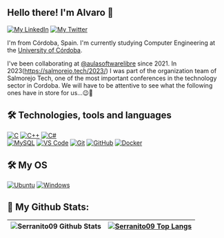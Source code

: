 ## Hello there! I'm Alvaro 👋

[![My LinkedIn](https://img.shields.io/badge/LinkedIn-0077B5?style=for-the-badge&logo=linkedin&logoColor=white)](https://www.linkedin.com/in/rafael-emilio-pérez-lópez-590725211/)
[![My Twitter](https://img.shields.io/badge/-TWITTER-0CA0CB?style=for-the-badge&logo=twitter&logoColor=white)](https://twitter.com/serranoo71)

I'm from Córdoba, Spain. I'm currently studying Computer Engineering at the [University of Córdoba](http://www.uco.es/).

I've been collaborating at [@aulasoftwarelibre](https://github.com/aulasoftwarelibre) since 2021. 
In  2023(https://salmorejo.tech/2023/) I was part of the organization team of Salmorejo Tech, one of the most important conferences in the technology sector in Cordoba. We will have to be attentive to see what the following ones have in store for us...😉🍅
<br>

## 🛠 Technologies, tools and languages
  [![C](https://img.shields.io/badge/C-00599C?style=for-the-badge&logo=c&logoColor=white)]()
  [![C++](https://img.shields.io/badge/C%2B%2B-00599C?style=for-the-badge&logo=c%2B%2B&logoColor=white)]()
  [![C#](https://img.shields.io/badge/C%23-239120?style=for-the-badge&logo=c-sharp&logoColor=white)]()
  <br>
  [![MySQL](https://img.shields.io/badge/MySQL-eb7a09?style=for-the-badge&logo=MYSQL&logoColor=white)](https://Www.mysql.com)
  [![VS Code](https://img.shields.io/badge/VSCode-2490D5?style=for-the-badge&logo=visual-studio-code&logoColor=white)](https://code.visualstudio.com/)
  [![Git](https://img.shields.io/badge/Git-eb7a09?style=for-the-badge&logo=git&logoColor=white)](https://github.com/)
  [![GitHub](https://img.shields.io/badge/GitHub-000000?style=for-the-badge&logo=github&logoColor=white)](https://github.com/)
  [![Docker](https://img.shields.io/badge/Docker-24A2E9?style=for-the-badge&logo=docker&logoColor=white)](https://www.docker.com)

## 🛠 My OS

  [![Ubuntu](https://img.shields.io/badge/Ubuntu-E95420?style=for-the-badge&logo=ubuntu&logoColor=white)](https://ubuntu.com/)
  [![Windows](https://img.shields.io/badge/windows%2011-00BFFF?style=for-the-badge&logo=windows&logoColor=blue)](https://www.microsoft.com/es-es/windows/windows-11)

## 🚀 My Github Stats:

|![Serranito09 Github Stats](https://github-readme-stats.vercel.app/api?username=Serranito09&title_color=FFFFFF&icon_color=FFFFFF&text_color=FFFFFF&bg_color=DEG,493963,60102f&show_icons=true&hide_title=true&hide_border=true)|[![Serranito09 Top Langs](https://github-readme-stats.vercel.app/api/top-langs/?username=Serranito09&title_color=FFFFFF&icon_color=FFFFFF&text_color=FFFFFF&bg_color=DEG,493963,60102f&show_icons=true&hide_border=true&layout=compact&langs_count=6)](https://github-readme-stats.vercel.app/api/top-langs/?username=Serranito09&title_color=FFFFFF&icon_color=FFFFFF&text_color=FFFFFF&bg_color=DEG,493963,60102f&show_icons=true&hide_border=true&layout=compact&langs_count=6)|
|---|---|
